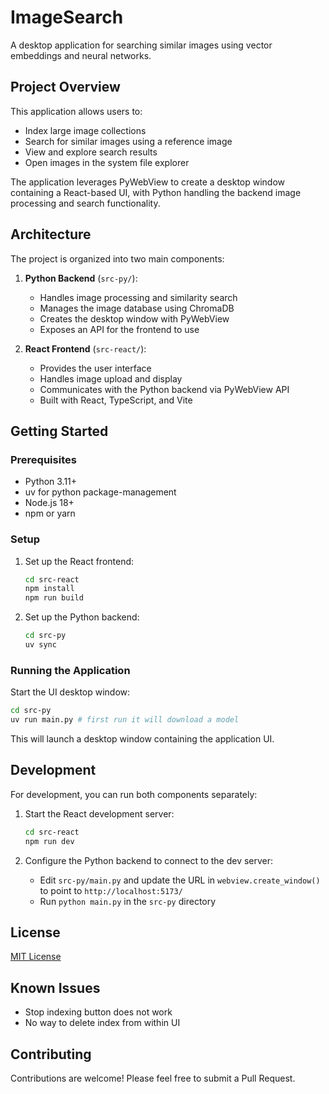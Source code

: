 # ImageSearch

A desktop application for searching similar images using vector embeddings and neural networks.

## Project Overview

This application allows users to:
- Index large image collections
- Search for similar images using a reference image
- View and explore search results
- Open images in the system file explorer

The application leverages PyWebView to create a desktop window containing a React-based UI, with Python handling the backend image processing and search functionality.

## Architecture

The project is organized into two main components:

1. **Python Backend** (`src-py/`):
   - Handles image processing and similarity search
   - Manages the image database using ChromaDB
   - Creates the desktop window with PyWebView
   - Exposes an API for the frontend to use

2. **React Frontend** (`src-react/`):
   - Provides the user interface
   - Handles image upload and display
   - Communicates with the Python backend via PyWebView API
   - Built with React, TypeScript, and Vite

## Getting Started

### Prerequisites

- Python 3.11+
- uv for python package-management
- Node.js 18+
- npm or yarn

### Setup

1. Set up the React frontend:
   ```bash
   cd src-react
   npm install
   npm run build
   ```

2. Set up the Python backend:
   ```bash
   cd src-py
   uv sync
   ```

### Running the Application

Start the UI desktop window:
```bash
cd src-py
uv run main.py # first run it will download a model
```

This will launch a desktop window containing the application UI.

## Development

For development, you can run both components separately:

1. Start the React development server:
   ```bash
   cd src-react
   npm run dev
   ```

2. Configure the Python backend to connect to the dev server:
   - Edit `src-py/main.py` and update the URL in `webview.create_window()` to point to `http://localhost:5173/`
   - Run `python main.py` in the `src-py` directory

## License

[MIT License](LICENSE)

## Known Issues
- Stop indexing button does not work
- No way to delete index from within UI


## Contributing

Contributions are welcome! Please feel free to submit a Pull Request. 